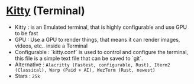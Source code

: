 # [Kitty](https://sw.kovidgoyal.net/kitty/) (Terminal)
 
 * <div v-click> <Variant type="warning">Kitty :</Variant> is an Emulated terminal, that is highly configurable and use GPU to be fast</div>
 * <div v-click> <Variant type="warning">GPU : </Variant> Use a GPU to render things, that means it can render images, videos, etc.. inside a Terminal</div>
 * <div v-click> <Variant type="warning">Configurable : </Variant> `kitty.conf` is used to control and configure the terminal, this file is a simple text file that can be saved to `git`.</div>

 * <div v-click> <Variant type="warning">Alternative : </Variant> <code>Alacritty (Fastest, configurable, Rust), Iterm2 (Classical), Warp (Paid + AI), WezTerm (Rust, newest) </code> </div>

  * <div v-click> <Variant type="warning">Stars : </Variant> <code>25k</code> </div>
 
